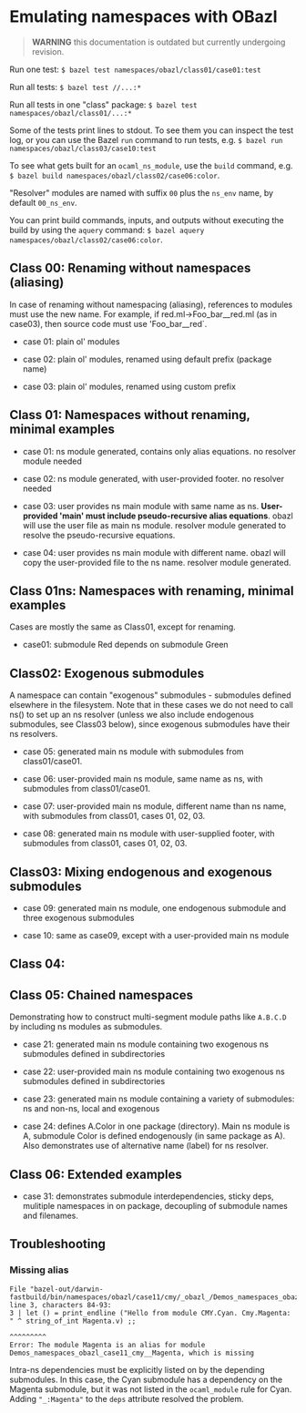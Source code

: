 # Emulating namespaces with OBazl

>    **WARNING** this documentation is outdated but currently undergoing revision.

Run one test: `$ bazel test namespaces/obazl/class01/case01:test`

Run all tests: `$ bazel test //...:*`

Run all tests in one "class" package: `$ bazel test namespaces/obazl/class01/...:*`

Some of the tests print lines to stdout. To see them you can inspect
the test log, or you can use the Bazel `run` command to run tests,
e.g. `$ bazel run namespaces/obazl/class03/case10:test`

To see what gets built for an `ocaml_ns_module`, use the `build`
command, e.g. `$ bazel build namespaces/obazl/class02/case06:color`.

"Resolver" modules are named with suffix `00` plus the `ns_env` name, by default `00_ns_env`.

You can print build commands, inputs, and outputs without executing
the build by using the `aquery` command: `$ bazel aquery
namespaces/obazl/class02/case06:color`.

## Class 00: Renaming without namespaces (aliasing)

In case of renaming without namespacing (aliasing), references to
modules must use the new name. For example, if red.ml->Foo_bar__red.ml
(as in case03), then source code must use 'Foo_bar__red`.

* case 01: plain ol' modules

* case 02: plain ol' modules, renamed using default prefix (package name)

* case 03: plain ol' modules, renamed using custom prefix

## Class 01: Namespaces without renaming, minimal examples

* case 01: ns module generated, contains only alias equations. no resolver module needed

* case 02: ns module generated, with user-provided footer. no resolver needed

* case 03: user provides ns main module with same name as ns.
  **User-provided 'main' must include pseudo-recursive alias
  equations**. obazl will use the user file as main ns module. resolver
  module generated to resolve the pseudo-recursive equations.

* case 04: user provides ns main module with different name. obazl will copy the
  user-provided file to the ns name.  resolver module generated.

## Class 01ns: Namespaces with renaming, minimal examples

Cases are mostly the same as Class01, except for renaming.

* case01: submodule Red depends on submodule Green

## Class02: Exogenous submodules

A namespace can contain "exogenous" submodules - submodules defined
elsewhere in the filesystem. Note that in these cases we do not need
to call ns() to set up an ns resolver (unless we also include
endogenous submodules, see Class03 below), since exogenous submodules
have their ns resolvers.

* case 05: generated main ns module with submodules from class01/case01.

* case 06: user-provided main ns module, same name as ns, with submodules from class01/case01.

* case 07: user-provided main ns module, different name than ns name,
  with submodules from class01, cases 01, 02, 03.

* case 08: generated main ns module with user-supplied footer, with
  submodules from class01, cases 01, 02, 03.

## Class03: Mixing endogenous and exogenous submodules

* case 09: generated main ns module, one endogenous submodule and three exogenous submodules

* case 10: same as case09, except with a user-provided main ns module

## Class 04:

## Class 05: Chained namespaces

Demonstrating how to construct multi-segment module paths like
`A.B.C.D` by including ns modules as submodules.

* case 21: generated main ns module containing two exogenous ns submodules defined in subdirectories

* case 22: user-provided main ns module containing two exogenous ns submodules defined in subdirectories

* case 23: generated main ns module containing a variety of submodules: ns and non-ns, local and exogenous

* case 24: defines A.Color in one package (directory). Main ns module is A, submodule Color is defined endogenously (in same package as A).  Also demonstrates use of alternative name (label) for ns resolver.

## Class 06: Extended examples

* case 31: demonstrates submodule interdependencies, sticky deps, mulitiple namespaces in on package, decoupling of submodule names and filenames.


## Troubleshooting

### Missing alias

```
File "bazel-out/darwin-fastbuild/bin/namespaces/obazl/case11/cmy/_obazl_/Demos_namespaces_obazl_case11_cmy__Cyan.ml", line 3, characters 84-93:
3 | let () = print_endline ("Hello from module CMY.Cyan. Cmy.Magenta: " ^ string_of_int Magenta.v) ;;
                                                                                        ^^^^^^^^^
Error: The module Magenta is an alias for module Demos_namespaces_obazl_case11_cmy__Magenta, which is missing
```

Intra-ns dependencies must be explicitly listed on by the depending
submodules. In this case, the Cyan submodule has a dependency on the
Magenta submodule, but it was not listed in the `ocaml_module` rule
for Cyan. Adding `"_:Magenta"` to the `deps` attribute resolved the problem.

